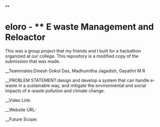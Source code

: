 **<h1>eloro - **
E waste Management and Reloactor</h1>
This was a group project that my friends and I built for a hackathon organized at our college. This repository is a modified copy of the submission that was made.

__Teammates:Dinesh Gokul Das, Madhumitha Jagadish, Gayathri M R

__PROBLEM STATEMENT:design and develop a system that can handle e-waste in a sustainable way, 
and mitigate the environmental and social impacts of e-waste pollution and climate change.

__Video Link:


__Website URL:


__Future Scope:

